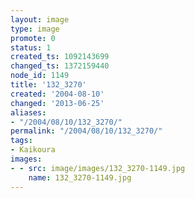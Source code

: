 ```yaml
---
layout: image
type: image
promote: 0
status: 1
created_ts: 1092143699
changed_ts: 1372159440
node_id: 1149
title: '132_3270'
created: '2004-08-10'
changed: '2013-06-25'
aliases:
- "/2004/08/10/132_3270/"
permalink: "/2004/08/10/132_3270/"
tags:
- Kaikoura
images:
- - src: image/images/132_3270-1149.jpg
    name: 132_3270-1149.jpg
---
```


